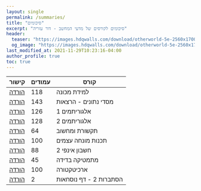 ```yaml
---
layout: single
permalink: /summaries/
title: "סיכומים"
excerpt: "סיכומים לקורסים של מדעי המחשב - דור עזריה"
header:
  teaser: "https://images.hdqwalls.com/download/otherworld-5e-2560x1700.jpg"
  og_image: "https://images.hdqwalls.com/download/otherworld-5e-2560x1700.jpg"
last_modified_at: 2021-11-29T10:23:16-04:00
author_profile: true
toc: true
---
```



| קישור | עמודים | קורס |
|--|--|--|
| [הורדה](https://github.com/DorAzaria/dorazaria.github.io/raw/main/assets/summaries/%D7%9C%D7%9E%D7%99%D7%93%D7%AA%20%D7%9E%D7%9B%D7%95%D7%A0%D7%94%20-%20%D7%9E%D7%97%D7%91%D7%A8%D7%AA%20%D7%94%D7%A8%D7%A6%D7%90%D7%95%D7%AA.pdf) | 118 | למידת מכונה |
| [הורדה](https://github.com/DorAzaria/dorazaria.github.io/raw/main/assets/summaries/%D7%9E%D7%A1%D7%93%D7%99%20%D7%A0%D7%AA%D7%95%D7%A0%D7%99%D7%9D%20-%20%D7%9E%D7%97%D7%91%D7%A8%D7%AA%20%D7%94%D7%A8%D7%A6%D7%90%D7%95%D7%AA.pdf) | 143 | מסדי נתונים - הרצאות |
| [הורדה](https://github.com/DorAzaria/dorazaria.github.io/raw/main/assets/summaries/%D7%90%D7%9C%D7%92%D7%95%D7%A8%D7%99%D7%AA%D7%9E%D7%99%D7%9D%201%20-%20%D7%A1%D7%99%D7%9B%D7%95%D7%9D%20%D7%94%D7%A8%D7%A6%D7%90%D7%95%D7%AA.pdf) | 126 | אלגוריתמים 1 |
| [הורדה](https://github.com/DorAzaria/dorazaria.github.io/raw/main/assets/summaries/%D7%90%D7%9C%D7%92%D7%95%D7%A8%D7%99%D7%AA%D7%9E%D7%99%D7%9D%202%20-%20%D7%A1%D7%99%D7%9B%D7%95%D7%9D%20%D7%94%D7%A8%D7%A6%D7%90%D7%95%D7%AA.pdf) | 128 | אלגוריתמים 2 |
| [הורדה](https://github.com/DorAzaria/dorazaria.github.io/raw/main/assets/summaries/Computer_Networking_Summary%28Dor_Azaria%29.pdf) | 64 | תקשורת ומחשוב |
| [הורדה](https://github.com/DorAzaria/dorazaria.github.io/raw/main/assets/summaries/%D7%AA%D7%9B%D7%A0%D7%95%D7%AA%20%D7%9E%D7%95%D7%A0%D7%97%D7%94%20%D7%A2%D7%A6%D7%9E%D7%99%D7%9D%20-%20%D7%A1%D7%99%D7%9B%D7%95%D7%9D%20%D7%94%D7%A8%D7%A6%D7%90%D7%95%D7%AA%20%281%29.pdf) | 100 | תכנות מונחה עצמים |
| [הורדה](https://github.com/DorAzaria/dorazaria.github.io/raw/main/assets/summaries/Infi2_Summary_%28Dor_Azaria%29.pdf) | 88 | חשבון אינפי 2 |
| [הורדה](https://github.com/DorAzaria/dorazaria.github.io/raw/main/assets/summaries/Discrete_Summary_%28Dor_Azaria%29%20%281%29.pdf) | 45 | מתמטיקה בדידה |
| [הורדה](https://github.com/DorAzaria/dorazaria.github.io/raw/main/assets/summaries/%D7%9E%D7%97%D7%91%D7%A8%D7%AA%20%D7%AA%D7%A8%D7%92%D7%95%D7%9C%20%D7%9C%D7%9E%D7%91%D7%97%D7%9F%20%D7%91%D7%90%D7%A8%D7%9B%D7%99%D7%98%D7%A7%D7%98%D7%95%D7%A8%D7%94.pdf) | 100 | ארכיטקטורה |
| [הורדה](https://github.com/DorAzaria/dorazaria.github.io/raw/main/assets/summaries/%D7%93%D7%A3%20%D7%A0%D7%95%D7%A1%D7%97%D7%90%D7%95%D7%AA%20-%20%D7%94%D7%A1%D7%AA%D7%91%D7%A8%D7%95%D7%AA%202.pdf) | 2 | הסתברות 2 - דף נוסחאות |
